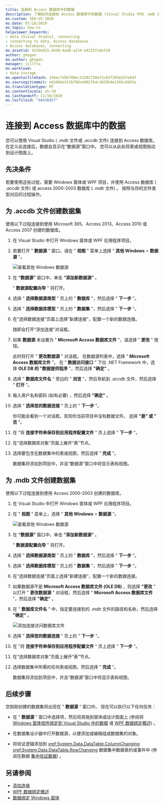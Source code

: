 ```yaml
---
title: 连接到 Access 数据库中的数据
description: 了解如何连接到 Access 数据库中的数据 (Visual Studio 中的 .mdb 文件或 .accdb 文件) 。
ms.custom: SEO-VS-2020
ms.date: 07/18/2019
ms.topic: how-to
helpviewer_keywords:
- data [Visual Studio], connecting
- connecting to data, Access databases
- Access databases, connecting
ms.assetid: 4159e815-d430-4ad0-a234-e4125fcbef18
author: ghogen
ms.author: ghogen
manager: jillfra
ms.workload:
- data-storage
ms.openlocfilehash: 156acfd56789ec13201738e72c6df283e257e94f
ms.sourcegitcommit: ed26b6e313b766c4d92764c303954e2385c6693e
ms.translationtype: MT
ms.contentlocale: zh-CN
ms.lasthandoff: 11/10/2020
ms.locfileid: "94436857"
---
```

# <a name="connect-to-data-in-an-access-database"></a>连接到 Access 数据库中的数据

您可以使用 Visual Studio ( *.mdb* 文件或 *.accdb* 文件) 连接到 Access 数据库。 在定义此连接后，数据会显示在“数据源”窗口中。 您可以从此处将表或视图拖动到设计图面上。

## <a name="prerequisites"></a>先决条件

若要使用这些过程，需要 Windows 窗体或 WPF 项目，并使用 Access 数据库 ( *.accdb* 文件) 或 access 2000-2003 数据库 ( *.mdb* 文件) 。 按照与你的文件类型对应的过程操作。

## <a name="create-a-dataset-for-an-accdb-file"></a>为 .accdb 文件创建数据集

使用以下过程连接到使用 Microsoft 365、Access 2013、Access 2010 或 Access 2007 创建的数据库。

1. 在 Visual Studio 中打开 Windows 窗体或 WPF 应用程序项目。

2. 若要打开 " **数据源** " 窗口，请在 " **视图** " 菜单上选择 " **其他 Windows**  >  **数据源** "。

   ![查看其他 Windows 数据源](../data-tools/media/viewdatasources.png)

3. 在 **“数据源”** 窗口中，单击 **“添加新数据源”** 。

   " **数据源配置向导** " 将打开。

4. 选择 " **选择数据源类型** " 页上的 " **数据库** "，然后选择 " **下一步** "。

5. 选择 " **选择数据库模型** " 页上的 " **数据集** "，然后选择 " **下一步** "。

6. 在“选择数据连接”页面上选择“新建连接”，配置一个新的数据连接。

   随即会打开“添加连接”对话框。

7. 如果 **数据源** 未设置为 " **Microsoft Access 数据库文件** "，请选择 " **更改** " 按钮。

   此时将打开 " **更改数据源** " 对话框。 在数据源列表中，选择 " **Microsoft Access 数据库文件** "。 在 " **数据访问接口** " 下拉 .NET Framework 中，选择 **OLE DB 的 "数据提供程序** "，然后选择 **"确定"** 。

8. 选择 " **数据库文件名** " 旁边的 " **浏览** "，然后导航到 *.accdb* 文件，然后选择 " **打开** "。

9. 输入用户名和密码 (如有必要) ，然后选择 **"确定"** 。

10. 选择 " **选择您的数据连接** " 页上的 " **下一步** "。

    你可能会看到一个对话框，告知你当前项目中没有数据文件。 选择 **"是" 或 "** **否** "。

11. 在 "将 **连接字符串保存到应用程序配置文件** " 页上选择 " **下一步** "。

12. 在“选择数据库对象”页面上展开“表”节点。

13. 选择要包含在数据集中的表或视图，然后选择 " **完成** "。

    数据集将添加到项目中，并且“数据源”窗口中将显示表和视图。

## <a name="create-a-dataset-for-an-mdb-file"></a>为 .mdb 文件创建数据集

使用以下过程连接到使用 Access 2000-2003 创建的数据库。

1. 在 Visual Studio 中打开 Windows 窗体或 WPF 应用程序项目。

2. 在 " **视图** " 菜单上，选择 " **其他 Windows**  >  **数据源** "。

   ![查看其他 Windows 数据源](../data-tools/media/viewdatasources.png)

3. 在 **“数据源”** 窗口中，单击 **“添加新数据源”** 。

    " **数据源配置向导** " 将打开。

4. 选择 " **选择数据源类型** " 页上的 " **数据库** "，然后选择 " **下一步** "。

5. 选择 " **选择数据库模型** " 页上的 " **数据集** "，然后选择 " **下一步** "。

6. 在“选择数据连接”页面上选择“新建连接”，配置一个新的数据连接。

7. 如果数据源不是 **Microsoft Access 数据库文件 (OLE DB)** ，则选择 **"更改** " 以打开 " **更改数据源** " 对话框，然后选择 " **Microsoft Access 数据库文件** "，然后选择 **"确定"** 。

8. 在 " **数据库文件名** " 中，指定要连接到的 *.mdb* 文件的路径和名称，然后选择 **"确定"** 。

   ![添加连接访问数据库文件](../data-tools/media/add-connection-access-db.png)

9. 选择 " **选择您的数据连接** " 页上的 " **下一步** "。

10. 在 "将 **连接字符串保存到应用程序配置文件** " 页上选择 " **下一步** "。

11. 在“选择数据库对象”页面上展开“表”节点。

12. 选择数据集中所需的任何表或视图，然后选择 " **完成** "。

    数据集将添加到项目中，并且“数据源”窗口中将显示表和视图。

## <a name="next-steps"></a>后续步骤

您刚刚创建的数据集将出现在 " **数据源** " 窗口中。 现在可以执行以下任何任务：

- 在 " **数据源** " 窗口中选择项，然后将其拖到窗体或设计图面上 (参阅将 [Windows 窗体控件绑定到 Visual Studio 中的数据](../data-tools/bind-windows-forms-controls-to-data-in-visual-studio.md) 或 [WPF 数据绑定概述](/dotnet/desktop-wpf/data/data-binding-overview)) 。

- 在数据集设计器中打开数据源，以便添加或编辑组成数据集的对象。

- 将验证逻辑添加到 <xref:System.Data.DataTable.ColumnChanging> <xref:System.Data.DataTable.RowChanging> 数据集中数据表的或事件中 (参阅在数据 [集中验证数据](../data-tools/validate-data-in-datasets.md)) 。

## <a name="see-also"></a>另请参阅

- [添加连接](../data-tools/add-new-connections.md)
- [WPF 数据绑定概述](/dotnet/framework/wpf/data/data-binding-overview)
- [数据绑定 Windows 窗体](/dotnet/framework/winforms/data-binding-and-windows-forms)
